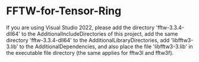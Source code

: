 # FFTW-for-Tensor-Ring
If you are using Visual Studio 2022, please add the directory \'fftw-3.3.4-dll64' to the AdditionalIncludeDirectories of this project, add the same directory \'fftw-3.3.4-dll64' to the AdditionalLibraryDirectories, add \'libfftw3-3.lib' to the AdditionalDependencies, and also place the file \'libfftw3-3.lib' in the executable file directory (the same applies for fftw3l and fftw3f).
